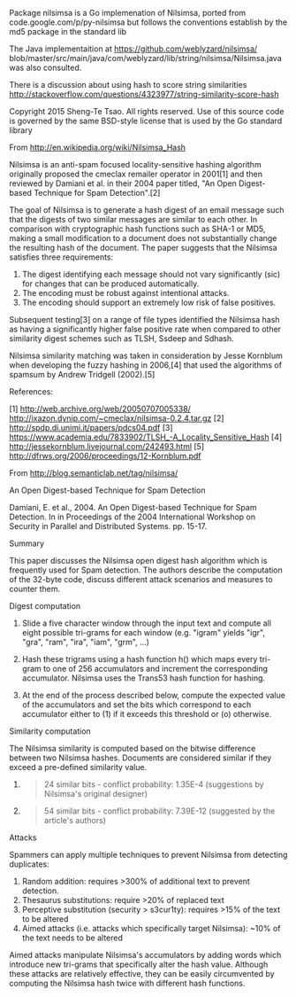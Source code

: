 Package nilsimsa is a Go implemenation of Nilsimsa, ported from
code.google.com/p/py-nilsimsa
but follows the conventions establish by the md5 package in the standard lib

The Java implementaition at 
https://github.com/weblyzard/nilsimsa/
blob/master/src/main/java/com/weblyzard/lib/string/nilsimsa/Nilsimsa.java
was also consulted.

There is a discussion about using hash to score string similarities
http://stackoverflow.com/questions/4323977/string-similarity-score-hash


Copyright 2015 Sheng-Te Tsao. All rights reserved.
Use of this source code is governed by the same BSD-style
license that is used by the Go standard library


From http://en.wikipedia.org/wiki/Nilsimsa_Hash

Nilsimsa is an anti-spam focused locality-sensitive hashing algorithm
originally proposed the cmeclax remailer operator in 2001[1] and then
reviewed by Damiani et al. in their 2004 paper titled,
"An Open Digest-based Technique for Spam Detection".[2]

The goal of Nilsimsa is to generate a hash digest of an email message such
that the digests of two similar messages are similar to each other.
In comparison with cryptographic hash functions such as SHA-1 or MD5,
making a small modification to a document does not substantially change
the resulting hash of the document. The paper suggests that the Nilsimsa
satisfies three requirements:

 1. The digest identifying each message should not vary significantly (sic)
	for changes that can be produced automatically.
 2. The encoding must be robust against intentional attacks.
 3. The encoding should support an extremely low risk of false positives.

Subsequent testing[3] on a range of file types identified the Nilsimsa hash
as having a significantly higher false positive rate when compared to other
similarity digest schemes such as TLSH, Ssdeep and Sdhash.

Nilsimsa similarity matching was taken in consideration by Jesse Kornblum
when developing the fuzzy hashing in 2006,[4] that used the algorithms of
spamsum by Andrew Tridgell (2002).[5]

References:

[1] http://web.archive.org/web/20050707005338/
	   http://ixazon.dynip.com/~cmeclax/nilsimsa-0.2.4.tar.gz
[2] http://spdp.di.unimi.it/papers/pdcs04.pdf
[3] https://www.academia.edu/7833902/TLSH_-A_Locality_Sensitive_Hash
[4] http://jessekornblum.livejournal.com/242493.html
[5] http://dfrws.org/2006/proceedings/12-Kornblum.pdf


From  http://blog.semanticlab.net/tag/nilsimsa/

An Open Digest-based Technique for Spam Detection

Damiani, E. et al., 2004. An Open Digest-based Technique for Spam Detection. 
In in Proceedings of the 2004 International Workshop on Security
in Parallel and Distributed Systems. pp. 15-17.
	
Summary

This paper discusses the Nilsimsa open digest hash algorithm which is
frequently used for Spam detection. The authors describe the computation of
the 32-byte code, discuss different attack scenarios and measures to
counter them.
	
Digest computation

 1. Slide a five character window through the input text and compute all
    eight possible tri-grams for each window (e.g. "igram" yields "igr",
    "gra", "ram", "ira", "iam", "grm", ...)

 2. Hash these trigrams using a hash function h() which maps every tri-gram
    to one of 256 accumulators and increment the corresponding
    accumulator. Nilsimsa uses the Trans53 hash function for hashing.
	 
 3. At the end of the process described below, compute the expected value
    of the accumulators and set the bits which correspond to each accumulator 
	either to (1) if it exceeds this threshold or (o) otherwise.

Similarity computation

The Nilsimsa similarity is computed based on the bitwise difference between
two Nilsimsa hashes. Documents are considered similar if they exceed a
pre-defined similarity value.

 1. >24 similar bits - conflict probability: 1.35E-4
	(suggestions by Nilsimsa's original designer)

 2. >54 similar bits - conflict probability: 7.39E-12
    (suggested by the article's authors)

Attacks

Spammers can apply multiple techniques to prevent Nilsimsa from detecting
duplicates:

 1. Random addition: requires >300% of additional text to prevent detection.
 2. Thesaurus substitutions: require >20% of replaced text
 3. Perceptive substitution (security > s3cur1ty): requires >15%
	of the text to be altered
 4. Aimed attacks (i.e. attacks which specifically target Nilsimsa):
	~10% of the text needs to be altered

Aimed attacks manipulate Nilsimsa's accumulators by adding words which
introduce new tri-grams that specifically alter the hash value. Although
these attacks are relatively effective, they can be easily circumvented by
computing the Nilsimsa hash twice with different hash functions.
